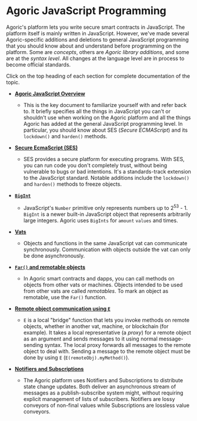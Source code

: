 # Agoric JavaScript Programming

Agoric's platform lets you write secure smart contracts in JavaScript. The platform 
itself is mainly written in JavaScript. However, we've made several Agoric-specific 
additions and deletions to general JavaScript programming that you should know about 
and understand before programming on the platform. Some are *concepts*, others 
are *Agoric library additions*, and some are at the *syntax level*. All changes at the 
language level are in process to become official standards.

Click on the top heading of each section for complete documentation of the topic.

- **[Agoric JavaScript Overview](./agoric-js-overview.md)**
  - This is the key document to familiarize yourself with and refer back to. It briefly specifies 
    all the things in JavaScript you can't or shouldn't use when working on the Agoric platform and
    all the things Agoric has added at the general JavaScript programming level. In particular, you
    should know about SES (*Secure ECMAScript*) and its `lockdown()` and `harden()` methods.

- **[Secure EcmaScript (SES)](./ses/)**
  - SES provides a secure platform for
    executing programs. With SES, you can run code you don't completely trust,
    without being vulnerable to bugs or bad intentions. It's a
    standards-track extension to the JavaScript standard. Notable additions
    include the `lockdown()` and `harden()` methods to freeze objects. 
    
- **[`BigInt`](./bigint.md)** 
  - JavaScript's `Number` primitive only represents
    numbers up to 2<sup>53</sup> - 1. `BigInt` is a newer built-in JavaScript 
    object that represents arbitrarily large integers. Agoric uses `BigInts` for 
    `amount` `values` and times.

- **[Vats](./vats.md)**
  - Objects and functions in the same JavaScript vat can
    communicate synchronously. Communication with objects outside the
    vat can only be done asynchronously. 
    
- **[`Far()` and remotable objects](./far.md)**
  - In Agoric smart contracts and dapps, you can call methods on objects from other
    vats or machines. Objects intended to be used from other vats are called *remotables*. 
    To mark an object as remotable, use the `Far()` function.

- **[Remote object communication using `E`](./eventual-send.md)**
  - `E` is a local "bridge" function that lets
    you invoke methods on remote objects, whether in another vat, machine, or blockchain (for example).
    It takes a local representative (a *proxy*) for a remote object as an argument and sends messages
    to it using normal message-sending syntax. The local proxy forwards all messages to the remote 
    object to deal with. Sending a message to the remote object must be done by 
    using `E` (`E(remoteObj).myMethod()`).

- **[Notifiers and Subscriptions](./notifiers.md)**
  - The Agoric platform uses Notifiers and Subscriptions to distribute state change
    updates. Both deliver an asynchronous stream of messages as a publish-subscribe system
    might, without requiring explicit management of lists of subscribers. Notifiers are
    lossy conveyors of non-final values while Subscriptions are lossless value conveyors.
